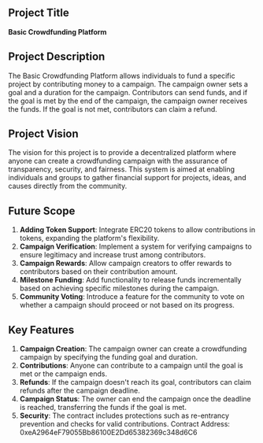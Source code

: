 ## Project Title
**Basic Crowdfunding Platform**

## Project Description
The Basic Crowdfunding Platform allows individuals to fund a specific project by contributing money to a campaign. The campaign owner sets a goal and a duration for the campaign. Contributors can send funds, and if the goal is met by the end of the campaign, the campaign owner receives the funds. If the goal is not met, contributors can claim a refund.

## Project Vision
The vision for this project is to provide a decentralized platform where anyone can create a crowdfunding campaign with the assurance of transparency, security, and fairness. This system is aimed at enabling individuals and groups to gather financial support for projects, ideas, and causes directly from the community.

## Future Scope
1. **Adding Token Support**: Integrate ERC20 tokens to allow contributions in tokens, expanding the platform's flexibility.
2. **Campaign Verification**: Implement a system for verifying campaigns to ensure legitimacy and increase trust among contributors.
3. **Campaign Rewards**: Allow campaign creators to offer rewards to contributors based on their contribution amount.
4. **Milestone Funding**: Add functionality to release funds incrementally based on achieving specific milestones during the campaign.
5. **Community Voting**: Introduce a feature for the community to vote on whether a campaign should proceed or not based on its progress.

## Key Features
1. **Campaign Creation**: The campaign owner can create a crowdfunding campaign by specifying the funding goal and duration.
2. **Contributions**: Anyone can contribute to a campaign until the goal is met or the campaign ends.
3. **Refunds**: If the campaign doesn't reach its goal, contributors can claim refunds after the campaign deadline.
4. **Campaign Status**: The owner can end the campaign once the deadline is reached, transferring the funds if the goal is met.
5. **Security**: The contract includes protections such as re-entrancy prevention and checks for valid contributions.
 Contract Address:
0xeA2964eF79055Bb86100E2Dd65382369c348d6C6
